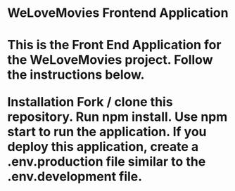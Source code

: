 <h1>WeLoveMovies Frontend Application<h1>



**This is the Front End Application for the WeLoveMovies project. Follow the instructions below.**

Installation
Fork / clone this repository.
Run npm install.
Use npm start to run the application. If you deploy this application, create a .env.production file similar to the .env.development file.